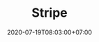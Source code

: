 ---
title     : Stripe
thumbnail : stripe
address   : https://stripe.com
sitemap   : false
date      : 2020-07-19T08:03:00+07:00
---